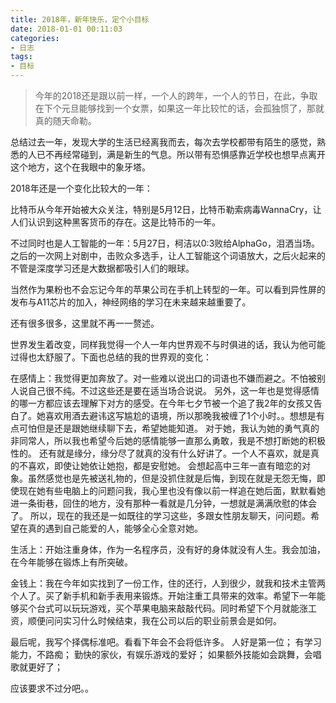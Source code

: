 ```yaml
---
title: 2018年，新年快乐，定个小目标
date: 2018-01-01 00:11:03
categories:
- 日志
tags:
- 目标
---
```

> 今年的2018还是跟以前一样，一个人的跨年，一个人的节日，在此，争取在下个元旦能够找到一个女票，如果这一年比较忙的话，会孤独惯了，那就真的随天命勒。

总结过去一年，发现大学的生活已经离我而去，每次去学校都带有陌生的感觉，熟悉的人已不再经常碰到，满是新生的气息。所以带有恐惧感靠近学校也想早点离开这个地方，这个在我眼中的象牙塔。

2018年还是一个变化比较大的一年：

比特币从今年开始被大众关注，特别是5月12日，比特币勒索病毒WannaCry，让人们认识到这种黑客货币的存在。这是比特币的一年。

不过同时也是人工智能的一年：5月27日，柯洁以0:3败给AlphaGo，泪洒当场。之后的一次网上对剧中，击败众多选手，让人工智能这个词语放大，之后火起来的不管是深度学习还是大数据都吸引人们的眼球。
<!--more-->
当然作为果粉也不会忘记今年的苹果公司在手机上转型的一年。可以看到异性屏的发布与A11芯片的加入，神经网络的学习在未来越来越重要了。

还有很多很多，这里就不再一一赘述。

世界发生着改变，同样我觉得一个人一年内世界观不与时俱进的话，我认为他可能过得也太舒服了。下面也总结的我的世界观的变化：

在感情上：我觉得更加奔放了。对一些难以说出口的词语也不嫌而避之。不怕被别人说自己很不纯。不过这些还是要在适当场合说说。
另外，这一年也是觉得感情的哪一方都应该去理解下对方的感受。在今年七夕节被一个追了我2年的女孩又告白了。她喜欢用酒去避讳这写尴尬的语境，所以那晚我被缠了1个小时。。想想是有点可怕但是还是跟她继续聊下去，希望她能知道。
对于她，我认为她的勇气真的非同常人，所以我也希望今后她的感情能够一直那么勇敢，我是不想打断她的积极性的。
还有就是缘分，缘分尽了就真的没有什么好讲了。一个人不喜欢，就是真的不喜欢，即使让她依让她抱，都是安慰她。
会想起高中三年一直有暗恋的对象。虽然感觉也是先被送礼物的，但是没抓住就是后悔，到现在就是无怨无悔，即使现在她有些电脑上的问题问我，我心里也没有像以前一样追在她后面，默默看她进一条街巷，回住的地方，没有那种一看就是几分钟，一想就是满满欣慰的体会了。
所以，现在的我还是一如既往的学习这些，多跟女性朋友聊天，问问题。希望在真的遇到自己能爱的人，能够全心全意对她。

生活上：开始注重身体，作为一名程序员，没有好的身体就没有人生。我会加油，在今年能够在锻炼上有所突破。

金钱上：我在今年如实找到了一份工作，住的还行，人到很少，就我和技术主管两个人了。买了新手机和新手表用来锻炼。开始注重工具带来的效率。希望下一年能够买个台式可以玩玩游戏，买个苹果电脑来敲敲代码。同时希望下个月就能涨工资，顺便问问实习什么时候结束，我在公司以后的职业前景会是如何。

最后呢，我写个择偶标准吧。看看下年会不会将低许多。
人好是第一位；
有学习能力，不路痴；
勤快的家伙，有娱乐游戏的爱好；
如果额外技能如会跳舞，会唱歌就更好了；

应该要求不过分吧。。


